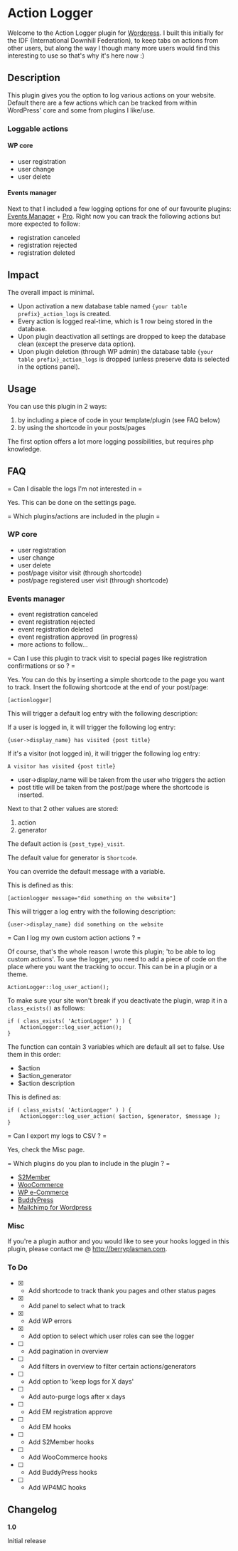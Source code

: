 # Action Logger

Welcome to the Action Logger plugin for [Wordpress](http://wordpress.org). I built this initially for the IDF (International Downhill Federation), to keep tabs on actions from other users, but along the way I though many more users would find this interesting to use so that's why it's here now :)

## Description 

This plugin gives you the option to log various actions on your website. Default there are a few actions which can be tracked from within WordPress' core and some from plugins I like/use.

### Loggable actions

#### WP core
* user registration
* user change
* user delete

#### Events manager
Next to that I included a few logging options for one of our favourite plugins: [Events Manager](http://wp-events-plugin.com/) + [Pro](https://eventsmanagerpro.com/). Right now you can track the following actions but more expected to follow:
* registration canceled
* registration rejected
* registration deleted

## Impact

The overall impact is minimal.

* Upon activation a new database table named `{your table prefix}_action_logs` is created.
* Every action is logged real-time, which is 1 row being stored in the database.
* Upon plugin deactivation all settings are dropped to keep the database clean (except the preserve data option).
* Upon plugin deletion (through WP admin) the database table `{your table prefix}_action_logs` is dropped (unless preserve data is selected in the options panel).

## Usage

You can use this plugin in 2 ways:
1. by including a piece of code in your template/plugin (see FAQ below)
1. by using the shortcode in your posts/pages

The first option offers a lot more logging possibilities, but requires php knowledge.

## FAQ

= Can I disable the logs I'm not interested in =

Yes. This can be done on the settings page.

= Which plugins/actions are included in the plugin =

### WP core
* user registration
* user change
* user delete
* post/page visitor visit (through shortcode)
* post/page registered user visit (through shortcode)

### Events manager
* event registration canceled
* event registration rejected
* event registration deleted
* event registration approved (in progress)
* more actions to follow...

= Can I use this plugin to track visit to special pages like registration confirmations or so ? =

Yes. You can do this by inserting a simple shortcode to the page you want to track. Insert the following shortcode at the end of your post/page:
    
    [actionlogger]

This will trigger a default log entry with the following description:

If a user is logged in, it will trigger the following log entry:

    {user->display_name} has visited {post title}

If it's a visitor (not logged in), it will trigger the following log entry:

    A visitor has visited {post title}

* user->display_name will be taken from the user who triggers the action
* post title will be taken from the post/page where the shortcode is inserted.

Next to that 2 other values are stored:
1. action
2. generator

The default action is `{post_type}_visit`.

The default value for generator is `Shortcode`. 

You can override the default message with a variable. 

This is defined as this:

    [actionlogger message="did something on the website"]
   

This will trigger a log entry with the following description:

    {user->display_name} did something on the website

= Can I log my own custom action actions ? =

Of course, that's the whole reason I wrote this plugin; 'to be able to log custom actions'. To use the logger, you need to add a piece of code on the place where you want the tracking to occur. This can be in a plugin or a theme.

    ActionLogger::log_user_action();

To make sure your site won't break if you deactivate the plugin, wrap it in a `class_exists()` as follows:     

    if ( class_exists( 'ActionLogger' ) ) {
        ActionLogger::log_user_action();
    }

The function can contain 3 variables which are default all set to false. Use them in this order:

* $action
* $action_generator
* $action description

This is defined as:

    if ( class_exists( 'ActionLogger' ) ) {
        ActionLogger::log_user_action( $action, $generator, $message );
    }

= Can I export my logs to CSV ? =

Yes, check the Misc page.

= Which plugins do you plan to include in the plugin ? =

* [S2Member](http://www.s2member.com/)
* [WooCommerce](https://woocommerce.com/)
* [WP e-Commerce](https://wpecommerce.org/)
* [BuddyPress](https://buddypress.org/)
* [Mailchimp for Wordpress](https://mc4wp.com/)


### Misc

If you're a plugin author and you would like to see your hooks logged in this plugin, please contact me @ http://berryplasman.com.  

### To Do
* [X] - Add shortcode to track thank you pages and other status pages
* [X] - Add panel to select what to track
* [X] - Add WP errors
* [X] - Add option to select which user roles can see the logger
* [ ] - Add pagination in overview
* [ ] - Add filters in overview to filter certain actions/generators
* [ ] - Add option to 'keep logs for X days'
* [ ] - Add auto-purge logs after x days
* [ ] - Add EM registration approve
* [ ] - Add EM hooks
* [ ] - Add S2Member hooks
* [ ] - Add WooCommerce hooks
* [ ] - Add BuddyPress hooks
* [ ] - Add WP4MC hooks

## Changelog

**1.0**

Initial release
